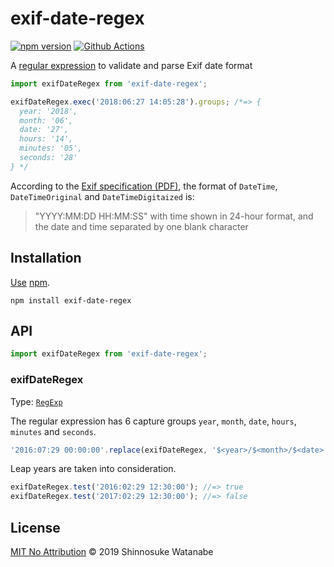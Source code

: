 # exif-date-regex

[![npm version](https://img.shields.io/npm/v/exif-date-regex.svg)](https://www.npmjs.com/package/exif-date-regex)
[![Github Actions](https://action-badges.now.sh/shinnn/exif-date-regex)](https://wdp9fww0r9.execute-api.us-west-2.amazonaws.com/production/results/shinnn/exif-date-regex)

A [regular expression](https://developer.mozilla.org/docs/Web/JavaScript/Guide/Regular_Expressions) to validate and parse Exif date format

```javascript
import exifDateRegex from 'exif-date-regex';

exifDateRegex.exec('2018:06:27 14:05:28').groups; /*=> {
  year: '2018',
  month: '06',
  date: '27',
  hours: '14',
  minutes: '05',
  seconds: '28'
} */
```

According to the [Exif specification (PDF)](http://www.cipa.jp/std/documents/e/DC-008-Translation-2016-E.pdf), the format of `DateTime`, `DateTimeOriginal` and `DateTimeDigitaized` is:

> "YYYY:MM:DD HH:MM:SS" with time shown in 24-hour
format, and the date and time separated by one blank character

## Installation

[Use](https://docs.npmjs.com/cli/install) [npm](https://docs.npmjs.com/about-npm/).

```
npm install exif-date-regex
```

## API

```javascript
import exifDateRegex from 'exif-date-regex';
```

### exifDateRegex

Type: [`RegExp`](https://developer.mozilla.org/docs/Web/JavaScript/Reference/Global_Objects/RegExp)

The regular expression has 6 capture groups `year`, `month`, `date`, `hours`, `minutes` and `seconds`.

```javascript
'2016:07:29 00:00:00'.replace(exifDateRegex, '$<year>/$<month>/$<date>'); //=> '2016/07/29'
```

Leap years are taken into consideration.

```javascript
exifDateRegex.test('2016:02:29 12:30:00'); //=> true
exifDateRegex.test('2017:02:29 12:30:00'); //=> false
```

## License

[MIT No Attribution](./LICENSE) © 2019 Shinnosuke Watanabe

